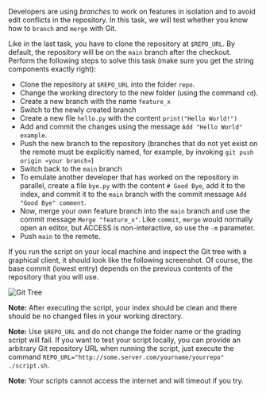 Developers are using *branches* to work on features in isolation and to avoid edit conflicts in the repository. In this task, we will test whether you know how to `branch` and `merge` with Git.

Like in the last task, you have to clone the repository at `$REPO_URL`. By default, the repository will be on the `main` branch after the checkout. Perform the following steps to solve this task (make sure you get the string components exactly right):

* Clone the repository at `$REPO_URL` into the folder `repo`.
* Change the working directory to the new folder (using the command `cd`).
* Create a new branch with the name `feature_x`
* Switch to the newly created branch
* Create a new file `hello.py` with the content `print("Hello World!")`
* Add and commit the changes using the message `Add "Hello World" example`.
* Push the new branch to the repository (branches that do not yet exist on the remote must be explicitly named, for example, by invoking `git push origin «your branch»`)
* Switch back to the `main` branch
* To emulate another developer that has worked on the repository in parallel, create a file `bye.py` with the content `# Good Bye`, add it to the index, and commit it to the `main` branch with the commit message `Add "Good Bye" comment`.
* Now, merge your own feature branch into the `main` branch and use the commit message `Merge "feature_x"`. Like `commit`, `merge` would normally open an editor, but ACCESS is non-interactive, so use the `-m` parameter.
* Push `main` to the remote.

If you run the script on your local machine and inspect the Git tree with a graphical client, it should look like the following screenshot. Of course, the base commit (lowest entry) depends on the previous contents of the repository that you will use.

![Git Tree](resource/git-tree.png)

**Note:** After executing the script, your index should be clean and there should be no changed files in your working directory.

**Note:** Use `$REPO_URL` and do not change the folder name or the grading script will fail. If you want to test your script locally, you can provide an arbitrary Git repository URL when running the script, just execute the command `REPO_URL="http://some.server.com/yourname/yourrepo" ./script.sh`.

**Note:** Your scripts cannot access the internet and will timeout if you try.
